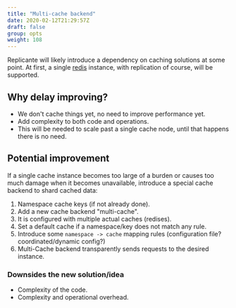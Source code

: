 ```yaml
---
title: "Multi-cache backend"
date: 2020-02-12T21:29:57Z
draft: false
group: opts
weight: 108
---
```


Replicante will likely introduce a dependency on caching solutions at some point.
At first, a single [redis](https://redis.io/) instance, with replication of course, will be supported.

## Why delay improving?

* We don't cache things yet, no need to improve performance yet.
* Add complexity to both code and operations.
* This will be needed to scale past a single cache node, until that happens there is no need.

## Potential improvement

If a single cache instance becomes too large of a burden or causes too much damage when it becomes
unavailable, introduce a special cache backend to shard cached data:

1. Namespace cache keys (if not already done).
2. Add a new cache backend "multi-cache".
3. It is configured with multiple actual caches (redises).
4. Set a default cache if a namespace/key does not match any rule.
5. Introduce some `namespace -> cache` mapping rules (configuration file? coordinated/dynamic config?)
6. Multi-Cache backend transparently sends requests to the desired instance.

### Downsides the new solution/idea

* Complexity of the code.
* Complexity and operational overhead.
